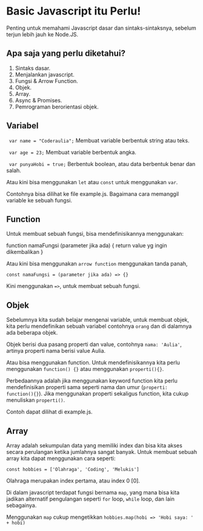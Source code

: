 # Basic Javascript itu Perlu!

Penting untuk memahami Javascript dasar dan sintaks-sintaksnya, sebelum terjun lebih jauh ke Node.JS.

## Apa saja yang perlu diketahui?

1. Sintaks dasar.
2. Menjalankan javascript.
3. Fungsi & Arrow Function.
4. Objek.
5. Array.
6. Async & Promises.
7. Pemrograman berorientasi objek.

## Variabel

` var name = "Coderaulia";` Membuat variable berbentuk string atau teks.

` var age = 23;` Membuat variable berbentuk angka.

` var punyaHobi = true;` Berbentuk boolean, atau data berbentuk benar dan salah.

Atau kini bisa menggunakan `let` atau `const` untuk menggunakan `var`.

Contohnya bisa dilihat ke file example.js. Bagaimana cara memanggil variable ke sebuah fungsi.

## Function

Untuk membuat sebuah fungsi, bisa mendefinisikannya menggunakan:

function namaFungsi (parameter jika ada) {
return value yg ingin dikembalikan
}

Atau kini bisa menggunakan `arrow function` menggunakan tanda panah,

`const namaFungsi = (parameter jika ada) => {}`

Kini menggunakan `=>`, untuk membuat sebuah fungsi.

## Objek

Sebelumnya kita sudah belajar mengenai variable, untuk membuat objek, kita perlu mendefinikan sebuah variabel contohnya `orang` dan di dalamnya ada beberapa objek.

Objek berisi dua pasang properti dan value, contohnya `nama: 'Aulia'`, artinya properti nama berisi value Aulia.

Atau bisa menggunakan function. Untuk mendefinisikannya kita perlu menggunakan
`function() {}` atau menggunakan `properti(){}`.

Perbedaannya adalah jika menggunakan keyword function kita perlu mendefinisikan properti sama seperti nama dan umur (`properti: function(){}`). Jika menggunakan properti sekaligus function, kita cukup menuliskan `properti()`.

Contoh dapat dilihat di example.js.

## Array

Array adalah sekumpulan data yang memiliki index dan bisa kita akses secara perulangan ketika jumlahnya sangat banyak. Untuk membuat sebuah array kita dapat menggunakan cara seperti:

`const hobbies = ['Olahraga', 'Coding', 'Melukis']`

Olahraga merupakan index pertama, atau index 0 [0].

Di dalam javascript terdapat fungsi bernama `map`, yang mana bisa kita jadikan alternatif pengulangan seperti `for` loop, `while` loop, dan lain sebagainya.

Menggunakan `map` cukup mengetikkan `hobbies.map(hobi => 'Hobi saya: ' + hobi)`
